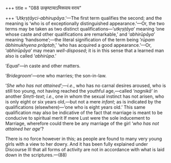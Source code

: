 +++
title = "088 उत्कृष्टायाऽभिरूपाय वराय"

+++
‘*Utkṛṣṭāyci-abhirupāya*.’—The first term qualifies the second; and the
meaning is ‘who is of exceptionally distinguished appearance.’—Or, the
two terms may be taken as two distinct qualifications—‘*utkṛṣṭāya*’
meaning ‘one whose caste and other qualifications are remarkable,’ and
‘*abhirūpāya*’ meaning ‘handsome’;—the literal signification of the term
being ‘*rūpam ābhimukhyena prāptaḥ*,’ ‘who has acquired a good
appearance.’—Or, ‘*abhirūpāya*’ may mean *well-disposed*; it is in this
sense that a learned man also is called ‘*abhirūpa*.’

‘*Equal*’—in caste and other matters.

‘*Bridegroom*’—one who marries; the son-in-law.

‘*She who has not attained*’;—*i.e*., who has no carnal desires aroused,
who is still too young, not having reached the youthful age,—called
‘*nagnikā*’ in another *Smṛti-text*; *i.e*., one in whom the sexual
instinct has not arisen, who is only eight or six years old,—but not a
mere *infant*; as is indicated by the qualifications (elsewhere)—‘one
who is eight years old.’ This same qualification may also be indicative
of the fact that marriage is meant to be conducive to spiritual merit If
mere Lust were the sole inducement to Marriage, wherefore could there be
any marriage of the girl ‘*who has not attained her age*’?

There is no force however in this; as people are found to many very
young girls with a view to her dowry. And it has been fully explained
under Discourse III that all forms of activity are not in accordance
with what is laid down in the scriptures.—(88)


